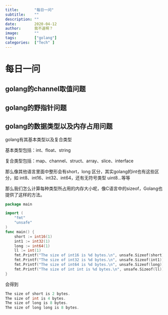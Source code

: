 ```yaml
---
title:       "每日一问"
subtitle:    ""
description: ""
date:        2020-04-12
author:      我不道啊？
image:       ""
tags:        ["golang"]
categories:  ["Tech" ]
---
```


# 每日一问

## golang的channel取值问题

## golang的野指针问题

## golang的数据类型以及内存占用问题

golang有其基本类型以及复合类型

基本类型包括：int、float、string

复合类型包括：map、channel、struct、array、slice、interface

那么像其他语言里面中整形会有short，long 区分，其实golang的int也有这些区分，如 int8、int16、int32、int64，还有无符号类型 uint8...等等

那么我们怎么计算每种类型所占用的内存大小呢，像C语言中的sizeof，Golang也提供了这样的方法。

```go
package main

import (
	"fmt"
	"unsafe"
)
func main() {
    short := int16(1)
    int1 := int32(1)
    long := int64(1)
    ll := int(1)
    fmt.Printf("The size of int16 is %d bytes.\n", unsafe.Sizeof(short))
    fmt.Printf("The size of int32 is %d bytes.\n", unsafe.Sizeof(int1))
    fmt.Printf("The size of int64 is %d bytes.\n", unsafe.Sizeof(long))
    fmt.Printf("The size of int int is %d bytes.\n", unsafe.Sizeof(ll))
}
```

会得到

```go
The size of short is 2 bytes.
The size of int is 4 bytes.
The size of long is 8 bytes.
The size of long long is 8 bytes.
```

